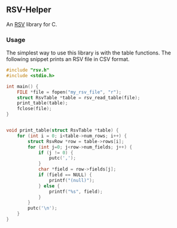 ## RSV-Helper

An [RSV](https://github.com/Stenway/RSV-Specification) library for C.

### Usage

The simplest way to use this library is with the table functions. The following snippet prints an RSV file in CSV format.

```c
#include "rsv.h"
#include <stdio.h>

int main() {
    FILE *file = fopen("my_rsv_file", "r");
    struct RsvTable *table = rsv_read_table(file);
    print_table(table);
    fclose(file);
}


void print_table(struct RsvTable *table) {
    for (int i = 0; i<table->num_rows; i++) {
        struct RsvRow *row = table->rows[i];
        for (int j=0; j<row->num_fields; j++) {
            if (j != 0) {
                putc(',');
            }
            char *field = row->fields[j];
            if (field == NULL) {
                printf("(null)");
            } else {
                printf("%s", field);
            }
        }
        putc('\n');
    }
}
```
